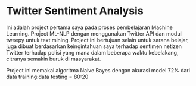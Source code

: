 # Twitter Sentiment Analysis
Ini adalah project pertama saya pada proses pembelajaran Machine Learning. Project ML-NLP dengan menggunakan Twitter API dan modul tweepy untuk text mining. Project ini bertujuan selain untuk sarana belajar, juga dibuat berdasarkan keingintahuan saya terhadap sentimen netizen Twitter terhadap polisi yang mana dalam beberapa waktu kebelakang, citranya semakin buruk di masyarakat.

Project ini memakai algoritma Naive Bayes dengan akurasi model 72% dari data training:data testing = 80:20
